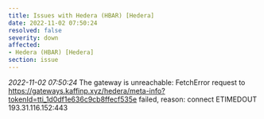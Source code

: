 ```yaml
---
title: Issues with Hedera (HBAR) [Hedera]
date: 2022-11-02 07:50:24
resolved: false
severity: down
affected:
- Hedera (HBAR) [Hedera]
section: issue
---
```


*2022-11-02 07:50:24* The gateway is unreachable: FetchError request to https://gateways.kaffinp.xyz/hedera/meta-info?tokenId=tti_1d0df1e636c9cb8ffecf535e failed, reason: connect ETIMEDOUT 193.31.116.152:443